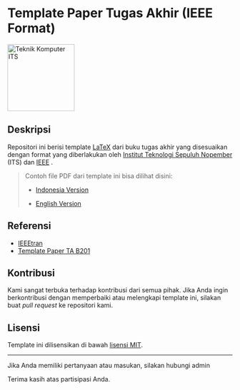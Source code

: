 # Template Paper Tugas Akhir (IEEE Format)

<img src="https://www.its.ac.id/komputer/wp-content/uploads/sites/28/2018/03/image10.png" alt="Teknik Komputer ITS" width="150" height="150">

## Deskripsi

Repositori ini berisi template [LaTeX](https://www.latex-project.org/) dari buku tugas akhir yang disesuaikan dengan format yang diberlakukan oleh [Institut Teknologi Sepuluh Nopember](https://www.its.ac.id/) (ITS) dan [IEEE](https://www.ieee.org/conferences/publishing/templates.html) .

> Contoh file PDF dari template ini bisa dilihat disini:
>
> - [Indonesia Version](https://lab-b300-miot.github.io/template-paper-ta/paper-ta-ina.pdf)
>
> - [English Version](https://lab-b300-miot.github.io/template-paper-drone/paper-ta-eng.pdf)

## Referensi

- [IEEEtran](https://www.ieee.org/conferences/publishing/templates.html)
- [Template Paper TA B201](https://github.com/b201lab/template-paper-ieee)

## Kontribusi

Kami sangat terbuka terhadap kontribusi dari semua pihak. Jika Anda ingin berkontribusi dengan memperbaiki atau melengkapi template ini, silakan buat _pull request_ ke repositori kami.

## Lisensi

Template ini dilisensikan di bawah [lisensi MIT](LICENSE).

---

Jika Anda memiliki pertanyaan atau masukan, silakan hubungi admin

Terima kasih atas partisipasi Anda.
